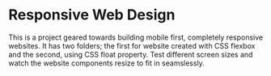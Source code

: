 # Responsive Web Design

This is a project geared towards building mobile first, completely responsive websites. It has two folders; the first for website created with CSS flexbox and the second, using CSS float property. Test different screen sizes and watch the website components resize to fit in seamslessly.